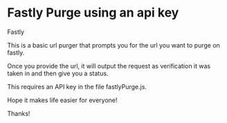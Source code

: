 # Fastly Purge using an api key
Fastly

This is a basic url purger that prompts you for the url you want to purge on fastly.

Once you provide the url, it will output the request as verification it was taken in and then give you a status.

This requires an API key in the file fastlyPurge.js.

Hope it makes life easier for everyone!

Thanks!
